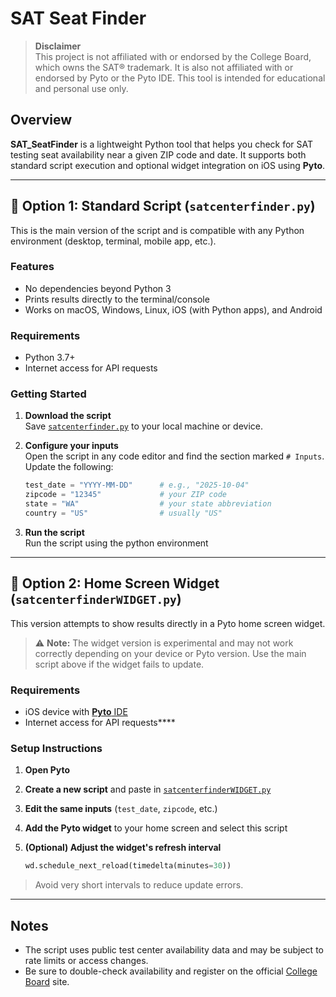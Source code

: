 # SAT Seat Finder

> **Disclaimer**  
> This project is not affiliated with or endorsed by the College Board, which owns the SAT® trademark. It is also not affiliated with or endorsed by Pyto or the Pyto IDE. This tool is intended for educational and personal use only.

## Overview

**SAT_SeatFinder** is a lightweight Python tool that helps you check for SAT testing seat availability near a given ZIP code and date. It supports both standard script execution and optional widget integration on iOS using **Pyto**.

---

## 🔹 Option 1: Standard Script (`satcenterfinder.py`)

This is the main version of the script and is compatible with any Python environment (desktop, terminal, mobile app, etc.).

### Features

- No dependencies beyond Python 3  
- Prints results directly to the terminal/console  
- Works on macOS, Windows, Linux, iOS (with Python apps), and Android  

### Requirements

- Python 3.7+  
- Internet access for API requests  

### Getting Started

1. **Download the script**  
   Save [`satcenterfinder.py`](./satcenterfinder.py) to your local machine or device.

2. **Configure your inputs**  
   Open the script in any code editor and find the section marked `# Inputs`. Update the following:
   ```python
   test_date = "YYYY-MM-DD"      # e.g., "2025-10-04"
   zipcode = "12345"             # your ZIP code
   state = "WA"                  # your state abbreviation
   country = "US"                # usually "US"
   
4. **Run the script**  
   Run the script using the python environment

---

## 🔹 Option 2: Home Screen Widget (`satcenterfinderWIDGET.py`)

This version attempts to show results directly in a Pyto home screen widget.

> ⚠️ **Note:** The widget version is experimental and may not work correctly depending on your device or Pyto version. Use the main script above if the widget fails to update.

### Requirements

- iOS device with [**Pyto** IDE](https://pyto.app)  
- Internet access for API requests****

### Setup Instructions

1. **Open Pyto**

2. **Create a new script** and paste in [`satcenterfinderWIDGET.py`](./satcenterfinderWIDGET.py)

3. **Edit the same inputs** (`test_date`, `zipcode`, etc.)

4. **Add the Pyto widget** to your home screen and select this script

5. **(Optional) Adjust the widget's refresh interval**
   ```python
   wd.schedule_next_reload(timedelta(minutes=30))

> Avoid very short intervals to reduce update errors.

---

## Notes

- The script uses public test center availability data and may be subject to rate limits or access changes.
- Be sure to double-check availability and register on the official [College Board](https://satsuite.collegeboard.org/sat) site.

